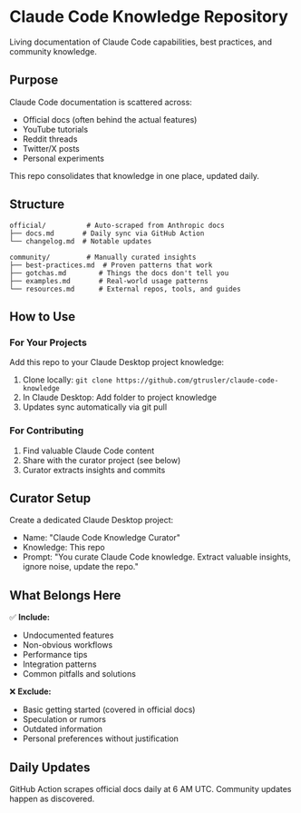 # Claude Code Knowledge Repository

Living documentation of Claude Code capabilities, best practices, and community knowledge.

## Purpose

Claude Code documentation is scattered across:
- Official docs (often behind the actual features)
- YouTube tutorials
- Reddit threads
- Twitter/X posts
- Personal experiments

This repo consolidates that knowledge in one place, updated daily.

## Structure

```
official/          # Auto-scraped from Anthropic docs
├── docs.md       # Daily sync via GitHub Action
└── changelog.md  # Notable updates

community/         # Manually curated insights
├── best-practices.md  # Proven patterns that work
├── gotchas.md        # Things the docs don't tell you
├── examples.md       # Real-world usage patterns
└── resources.md      # External repos, tools, and guides
```

## How to Use

### For Your Projects
Add this repo to your Claude Desktop project knowledge:
1. Clone locally: `git clone https://github.com/gtrusler/claude-code-knowledge`
2. In Claude Desktop: Add folder to project knowledge
3. Updates sync automatically via git pull

### For Contributing
1. Find valuable Claude Code content
2. Share with the curator project (see below)
3. Curator extracts insights and commits

## Curator Setup

Create a dedicated Claude Desktop project:
- Name: "Claude Code Knowledge Curator"
- Knowledge: This repo
- Prompt: "You curate Claude Code knowledge. Extract valuable insights, ignore noise, update the repo."

## What Belongs Here

✅ **Include:**
- Undocumented features
- Non-obvious workflows
- Performance tips
- Integration patterns
- Common pitfalls and solutions

❌ **Exclude:**
- Basic getting started (covered in official docs)
- Speculation or rumors
- Outdated information
- Personal preferences without justification

## Daily Updates

GitHub Action scrapes official docs daily at 6 AM UTC. Community updates happen as discovered.
